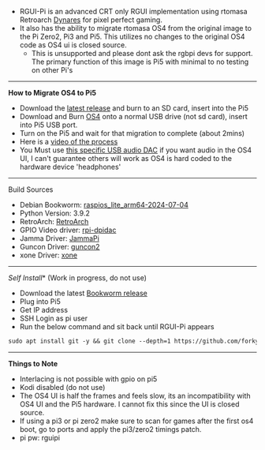 - RGUI-Pi is an advanced CRT only RGUI implementation using rtomasa Retroarch [Dynares](https://github.com/forkymcforkface/RetroArch/edit/master/dynaresinfo.md) for pixel perfect gaming. 
- It also has the ability to migrate rtomasa OS4 from the original image to the Pi Zero2, Pi3 and Pi5. This utilizes no changes to the original OS4 code as OS4 ui is closed source.
   - This is unsupported and please dont ask the rgbpi devs for support. The primary function of this image is Pi5 with minimal to no testing on other Pi's
------------------------
**How to Migrate OS4 to Pi5**
- Download the [latest release](https://github.com/forkymcforkface/RGUI-Pi/releases) and burn to an SD card, insert into the Pi5
- Download and Burn [OS4](https://www.rgb-pi.com/#os) onto a normal USB drive (not sd card), insert into Pi5 USB port.
- Turn on the Pi5 and wait for that migration to complete (about 2mins)
- Here is a [video of the process](https://youtu.be/CJom1TIRI6g) 
- You Must use [this specific USB audio DAC](https://a.co/d/2eTi2mp) if you want audio in the OS4 UI, I can't guarantee others will work as OS4 is hard coded to the hardware device 'headphones' 


------------------------
Build Sources
- Debian Bookworm: [raspios_lite_arm64-2024-07-04](https://downloads.raspberrypi.com/raspios_lite_arm64/images/)
- Python Version: 3.9.2
- RetroArch: [RetroArch](https://github.com/forkymcforkface/RetroArch)
- GPIO Video driver: [rpi-dpidac](https://github.com/forkymcforkface/rpi-dpidac)
- Jamma Driver: [JammaPi](https://github.com/forkymcforkface/JammaPi)
- Guncon Driver: [guncon2](https://github.com/rtomasa/guncon2)
- xone Driver: [xone](https://github.com/forkymcforkface/xone)
------------------------


*Self Install** (Work in progress, do not use)
   - Download the latest [Bookworm release](https://downloads.raspberrypi.com/raspios_lite_arm64/images/)
   - Plug into Pi5
   - Get IP address
   - SSH Login as pi user
   - Run the below command and sit back until RGUI-Pi appears
   ```markdown
   sudo apt install git -y && git clone --depth=1 https://github.com/forkymcforkface/RGUI-Pi.git && cd RGUI-Pi && chmod +x Install-RGUI.sh && ./Install-RGUI.sh
   ```
--------------------
 
**Things to Note**
- Interlacing is not possible with gpio on pi5
- Kodi disabled (do not use)
- The OS4 UI is half the frames and feels slow, its an incompatibility with OS4 UI and the Pi5 hardware. I cannot fix this since the UI is closed source.
- If using a pi3 or pi zero2 make sure to scan for games after the first os4 boot, go to ports and apply the pi3/zero2 timings patch.
- pi pw: rguipi
